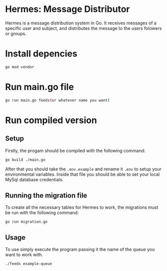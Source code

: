 # Hermes: Message Distributor

Hermes is a message distribution system in Go. It receives messages of a specific user and subject, and distributes the message to the users folowers or groups.

# Install depencies

``` sh
go mod vendor
```

# Run main.go file

```sh
go run main.go feeds(or whatever name you want)
```

# Run compiled version

## Setup

Firstly, the progam should be compiled with the following command:

```` sh
go build ./main.go
````
After that you should take the `.env.example` and rename it `.env` to setup your environmental variables. Inside that file you should be able to set your local MySql database credentials.

## Running the migration file

To create all the necessary tables for Hermes to work, the migrations must be run with the following command:

```` sh
go run migration.go
````

## Usage

To use simply execute the program passing it the name of the queue you want to work with.

```` sh
./feeds example-queue
````
